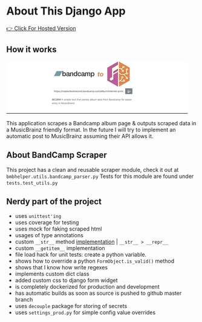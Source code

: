 # About This Django App

[👉 Click For Hosted Version][bc2mbhosted]

## How it works

![Bandcamp 2 MusicBrainz helper](./bc2mb.gif)

This application scrapes a Bandcamp album page & outputs scraped data in a MusicBrainz friendly format.
In the future I will try to implement an automatic post to MusicBrainz assuming their API allows it.

## About BandCamp Scraper

This project has a clean and reusable scraper module, check it out at `bmbhelper.utils.bandcamp_parser.py`
Tests for this module are found under `tests.test_utils.py`

## Nerdy part of the project

* uses `unittest'ing`
* uses coverage for testing
* uses mock for faking scraped html
* usages of type annotations
* custom `__str__` method [implementation][2] | `__str__ > __repr__`
* custom `__getitem__` implementation
* file load hack for unit tests:  create a python variable.
* shows how to override a python `FormObject.is_valid()` method
* shows that I know how write regexes
* implements custom dict class
* added custom css to django form widget
* is completely dockerized for production and development
* has automatic builds as soon as source is pushed to github master branch
* uses `decouple` package for storing of secrets
* uses `settings_prod.py` for simple config value overrides

[1]: https://archive.fo/4GpAc "django testing 101"
[2]: https://pythonprogramming.net/__str__-__repr__-intermediate-python-tutorial/
[3]: https://chriskief.com/2012/12/16/override-django-form-is_valid/
[4]: https://github.com/konradhalas/dacite
[4.1]: https://stackoverflow.com/questions/53376099/python-dataclass-from-dict
[5]: https://stackoverflow.com/questions/35282222/in-python-how-do-i-cast-a-class-object-to-a-dict
[6]: https://andrearobertson.com/2017/06/17/django-example-creating-a-custom-form-field-widget/ "render widget"
[7]: https://github.com/django/django/tree/master/django/forms/templates/django/forms/widgets
[8]: https://stackoverflow.com/questions/11047621/is-it-safe-to-use-os-environ-setdefault
[9]: https://stackoverflow.com/questions/43570838/how-do-you-use-python-decouple-to-load-a-env-file-outside-the-expected-paths
[10]: https://simpleisbetterthancomplex.com/2015/11/26/package-of-the-week-python-decouple.html
[11]: https://medium.com/machine-learning-world/deploying-on-aws-free-tire-with-docker-and-fabric-d9eca7c629e6
[bc2mbhosted]: https://me.dovydas.xyz/bc2mb